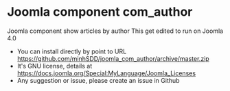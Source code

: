 # Joomla component com_author
Joomla component show articles by author
This get edited to run on Joomla 4.0

* You can install directly by point to URL https://github.com/minhSDD/joomla_com_author/archive/master.zip
* It's GNU license, details at https://docs.joomla.org/Special:MyLanguage/Joomla_Licenses
* Any suggestion or issue, please create an issue in Github
